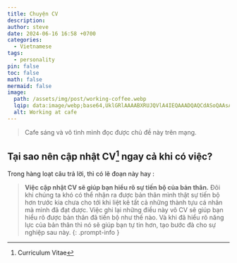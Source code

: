 ```yaml
---
title: Chuyện CV
description: 
author: steve
date: 2024-06-16 16:58 +0700
categories:
  - Vietnamese
tags:
  - personality
pin: false
toc: false
math: false
mermaid: false
image:
  path: /assets/img/post/working-coffee.webp
  lqip: data:image/webp;base64,UklGRlAAAABXRUJQVlA4IEQAAADQAQCdASoQAAsABUB8JQBYdhjmx/4AAAD+5gj0INycrxcMes0iGgV0C/UR98sMc9+e6973/8iIDqQ+igqupcu40AAAAA==
  alt: Working at cafe
---
```

> Cafe sáng và vô tình mình đọc được chủ đề này trên mạng.

## Tại sao nên cập nhật CV[^footnote] ngay cả khi có việc?

Trong hàng loạt câu trả lời, thì có lẽ đoạn này hay :

>**Việc cập nhật CV sẽ giúp bạn hiểu rõ sự tiến bộ của bản thân.**
Đôi khi chúng ta khó có thể nhận ra được bản thân mình thật sự tiến bộ hơn trước kia chưa cho tới khi liệt kê tất cả những thành tựu cá nhân mà mình đã đạt được.
Việc ghi lại những điều này vô CV sẽ giúp bạn hiểu rõ được bản thân đã tiến bộ như thế nào.
Và khi đã hiểu rõ năng lực của bản thân thì nó sẽ giúp bạn tự tin hơn, tạo bước đà cho sự nghiệp sau này.
{: .prompt-info }
 
[^footnote]: Curriculum Vitae